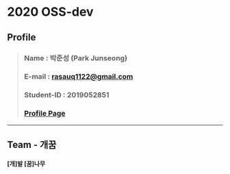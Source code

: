 # 2020 OSS-dev 
## Profile
> ### Name : 박준성 (Park Junseong)
> ### E-mail : rasauq1122@gmail.com
> ### Student-ID : 2019052851
> ### [Profile Page](https://rasauq1122.github.io/)        
<hr/>

## Team - 개꿈
#### [개]발 [꿈]나무